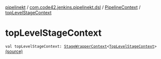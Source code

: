 [pipelinekt](../../index.md) / [com.code42.jenkins.pipelinekt.dsl](../index.md) / [PipelineContext](index.md) / [topLevelStageContext](./top-level-stage-context.md)

# topLevelStageContext

`val topLevelStageContext: `[`StageWrapperContext`](../../com.code42.jenkins.pipelinekt.dsl.stage/-stage-wrapper-context/index.md)`<`[`TopLevelStageContext`](../../com.code42.jenkins.pipelinekt.dsl.stage/-top-level-stage-context/index.md)`>` [(source)](https://github.com/code42/pipelinekt/tree/master/dsl/src/main/kotlin/com/code42/jenkins/pipelinekt/dsl/PipelineContext.kt#L19)